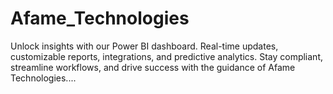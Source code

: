 # Afame_Technologies
Unlock insights with our Power BI dashboard. Real-time updates, customizable reports, integrations, and predictive analytics. Stay compliant, streamline workflows, and drive success with the guidance of Afame Technologies....
